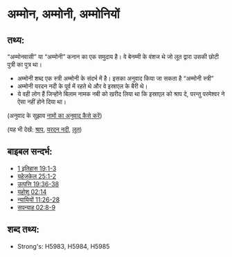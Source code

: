 # अम्मोन, अम्मोनी, अम्मोनियों #

## तथ्य: ##

“अम्मोनवासी” या “अम्मोनी” कनान का एक समुदाय है। वे बेनम्मी के वंशज थे जो लूत द्वारा उसकी छोटी पुत्री का पुत्र था।

* अम्मोनी शब्द एक स्त्री अम्मोनी के संदर्भ में है। इसका अनुवाद किया जा सकता है “अम्मोनी स्त्री”
* अम्मोनी यरदन नदी के पूर्व में रहते थे और वे इस्राएल के बैरी थे।
* ये वही लोग हैं जिन्होंने बिलाम नामक नबी को खरीद लिया था कि इस्राएल को श्राप दे, परन्तु परमेश्वर ने ऐसा नहीं होने दिया था।

(अनुवाद के सुझाव [नामों का अनुवाद कैसे करें](rc://en/ta/man/translate/translate-names))

(यह भी देखें: [श्राप](../kt/curse.md), [यरदन नदी](../names/jordanriver.md), [लूत](../names/lot.md))

## बाइबल सन्दर्भ: ##

* [1 इतिहास 19:1-3](rc://en/tn/help/1ch/19/01)
* [यहेजकेल 25:1-2](rc://en/tn/help/ezk/25/01)
* [उत्पत्ति 19:36-38](rc://en/tn/help/gen/19/36)
* [यहोशू 02:14](rc://en/tn/help/jos/12/01)
* [न्यायियों 11:26-28](rc://en/tn/help/jdg/11/26)
* [सपन्याह 02:8-9](rc://en/tn/help/zep/02/08)

## शब्द तथ्य: ##

* Strong's: H5983, H5984, H5985
